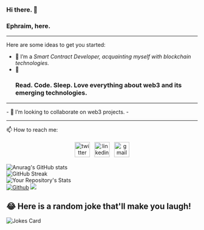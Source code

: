 ### Hi there. 👋 

### Ephraim, here.

<hr/>
<!-- **Ephraim-nonso/Ephraim-nonso** is a ✨ _special_ ✨ repository because its `README.md` (this file) appears on your GitHub profile.
 -->
 
Here are some ideas to get you started:

- 🔭 I’m a <em>Smart Contract Developer, acquainting myself with blockchain technologies.</em>
- 🌱 <h3>Read. Code. Sleep. Love everything about web3 and its emerging technologies.
<hr/>
- 👯 I’m looking to collaborate on web3 projects. 
- <hr/>
<!-- - 🤔 I’m looking for help with ... -->
<!-- - 💬 Ask me about ... -->
📫 How to reach me: 
 
 <p align="center">
<a href="https://twitter.com/iamephraim_js"><img src="https://cdn.jsdelivr.net/npm/simple-icons@v3/icons/twitter.svg" alt="twitter" height="40" style="vertical-align:top; margin:4px"></a>
 <a href="https://linkedin.com/in/chukwu-ephraim-chinonso" target="_blank" rel="noopener noreferrer"> <img src="https://cdn.jsdelivr.net/npm/simple-icons@v3/icons/linkedin.svg" alt="linkedin" height="40" style="vertical-align:top; margin:4px"></a>
 <a href="mailto:chukwuchinonsoephraim@gmail.com"> <img src="https://cdn.jsdelivr.net/npm/simple-icons@v3/icons/gmail.svg" alt="gmail" height="40" style="vertical-align:top; margin:4px"></a>

  ![Anurag's GitHub stats](https://github-readme-stats.vercel.app/api?username=Ephraim-nonso&show_icons=true&theme=radical)     
 ![GitHub Streak](https://github-readme-streak-stats.herokuapp.com/?user=Ephraim-nonso&theme=github_dark)
 <br>
  ![Your Repository's Stats](https://github-readme-stats.vercel.app/api/top-langs/?username=Ephraim-nonso&layout=compact&theme=blue-green)
 <br>
  [![Github](https://img.shields.io/github/followers/Ephraim-nonso?label=Follow&style=social)](https://github.com/Ephraim-nonso)
 ![](https://visitor-badge.laobi.icu/badge?page_id=Ephraim-nonso.Ephraim-nonso)
 </p>
 

<!-- - ⚡ Fun fact:  -->
## 😂 Here is a random joke that'll make you laugh!
![Jokes Card](https://readme-jokes.vercel.app/api)
